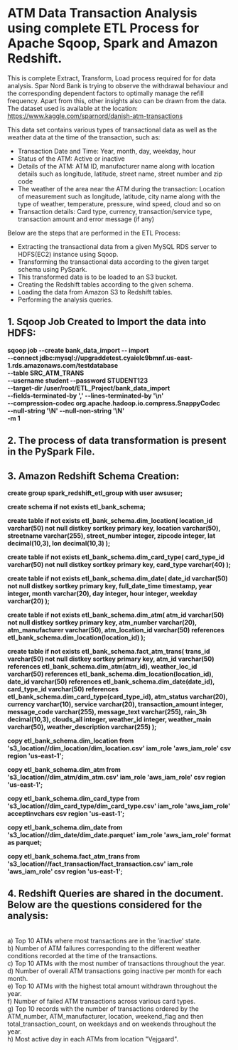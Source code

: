 # ATM Data Transaction Analysis using complete ETL Process for Apache Sqoop, Spark and Amazon Redshift.
This is complete Extract, Transform, Load process required for for data analysis.
Spar Nord Bank is trying to observe the withdrawal behaviour and the corresponding dependent factors to optimally manage the refill frequency.
Apart from this, other insights also can be drawn from the data.
The dataset used is available at the location: https://www.kaggle.com/sparnord/danish-atm-transactions

This data set contains various types of transactional data as well as the weather data at the time of the transaction, such as:
- Transaction Date and Time: Year, month, day, weekday, hour
- Status of the ATM: Active or inactive
- Details of the ATM: ATM ID, manufacturer name along with location details such as longitude, latitude, street name, street number and zip code
- The weather of the area near the ATM during the transaction: Location of measurement such as longitude, latitude, city name along with the type of weather, temperature, pressure, wind speed, cloud and so on
- Transaction details: Card type, currency, transaction/service type, transaction amount and error message (if any)


Below are the steps that are performed in the ETL Process:
- Extracting the transactional data from a given MySQL RDS server to HDFS(EC2) instance using Sqoop.
- Transforming the transactional data according to the given target schema using PySpark. 
- This transformed data is to be loaded to an S3 bucket.
- Creating the Redshift tables according to the given schema.
- Loading the data from Amazon S3 to Redshift tables.
- Performing the analysis queries.


## 1. Sqoop Job Created to Import the data into HDFS:

**sqoop job --create bank_data_import -- import \
--connect jdbc:mysql://upgraddetest.cyaielc9bmnf.us-east-1.rds.amazonaws.com/testdatabase \
--table SRC_ATM_TRANS \
--username student --password STUDENT123 \
--target-dir /user/root/ETL_Project/bank_data_import \
--fields-terminated-by ',' --lines-terminated-by '\n' \
--compression-codec org.apache.hadoop.io.compress.SnappyCodec \
--null-string '\\N' --null-non-string '\\N' \
-m 1**

## 2. The process of data transformation is present in the PySpark File.

## 3. Amazon Redshift Schema Creation:

**create group spark_redshift_etl_group with user awsuser;**

**create schema if not exists etl_bank_schema;**

**create table if not exists etl_bank_schema.dim_location(
  location_id varchar(50) not null distkey sortkey primary key,
  location varchar(50),
  streetname varchar(255),
  street_number integer,
  zipcode integer,
  lat decimal(10,3),
  lon decimal(10,3)
);**

**create table if not exists etl_bank_schema.dim_card_type(
  card_type_id varchar(50) not null distkey sortkey primary key,
  card_type varchar(40)
);**

**create table if not exists etl_bank_schema.dim_date(
  date_id varchar(50) not null distkey sortkey primary key,
  full_date_time timestamp,
  year integer,
  month varchar(20),
  day integer,
  hour integer,
  weekday varchar(20)
);**

**create table if not exists etl_bank_schema.dim_atm(
  atm_id varchar(50) not null distkey sortkey primary key,
  atm_number varchar(20),
  atm_manufacturer varchar(50),
  atm_location_id varchar(50) references etl_bank_schema.dim_location(location_id)
);**

**create table if not exists etl_bank_schema.fact_atm_trans(
  trans_id varchar(50) not null distkey sortkey primary key,
  atm_id varchar(50) references etl_bank_schema.dim_atm(atm_id),
  weather_loc_id varchar(50) references etl_bank_schema.dim_location(location_id),
  date_id varchar(50) references etl_bank_schema.dim_date(date_id),
  card_type_id varchar(50) references etl_bank_schema.dim_card_type(card_type_id),
  atm_status varchar(20),
  currency varchar(10),
  service varchar(20),
  transaction_amount integer,
  message_code varchar(255),
  message_text varchar(255),
  rain_3h decimal(10,3),
  clouds_all integer,
  weather_id integer,
  weather_main varchar(50),
  weather_description varchar(255)
);**


**copy etl_bank_schema.dim_location from
's3_location//dim_location/dim_location.csv'
iam_role 'aws_iam_role'
csv  region 'us-east-1';**

**copy etl_bank_schema.dim_atm from
's3_location//dim_atm/dim_atm.csv'
iam_role 'aws_iam_role'
csv  region 'us-east-1';**

**copy etl_bank_schema.dim_card_type from
's3_location//dim_card_type/dim_card_type.csv'
iam_role 'aws_iam_role'
acceptinvchars csv  region 'us-east-1';**

**copy etl_bank_schema.dim_date from
's3_location//dim_date/dim_date.parquet'
iam_role 'aws_iam_role'
format as parquet;**

**copy etl_bank_schema.fact_atm_trans from
's3_location//fact_transaction/fact_transaction.csv'
iam_role 'aws_iam_role'
csv  region 'us-east-1';**


## 4. Redshift Queries are shared in the document. Below are the questions considered for the analysis:
<br>a) Top 10 ATMs where most transactions are in the ’inactive’ state.
<br>b) Number of ATM failures corresponding to the different weather conditions recorded at the time of the transactions.
<br>c) Top 10 ATMs with the most number of transactions throughout the year.
<br>d) Number of overall ATM transactions going inactive per month for each month.
<br>e) Top 10 ATMs with the highest total amount withdrawn throughout the year.
<br>f) Number of failed ATM transactions across various card types.
<br>g) Top 10 records with the number of transactions ordered by the ATM_number, ATM_manufacturer, location, weekend_flag and then total_transaction_count, on weekdays and on weekends throughout the year.
<br>h) Most active day in each ATMs from location "Vejgaard".
